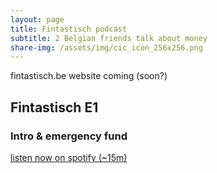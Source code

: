 ```yaml
---
layout: page
title: Fintastisch podcast
subtitle: 2 Belgian friends talk about money
share-img: /assets/img/cic_icon_256x256.png
---
```


fintastisch.be website coming (soon?)

## Fintastisch E1 
### Intro & emergency fund
[listen now on spotify (~15m)](https://open.spotify.com/episode/6m1Bak5CngLfjdocXFPW9X?si=8efa381a44b948c4)

